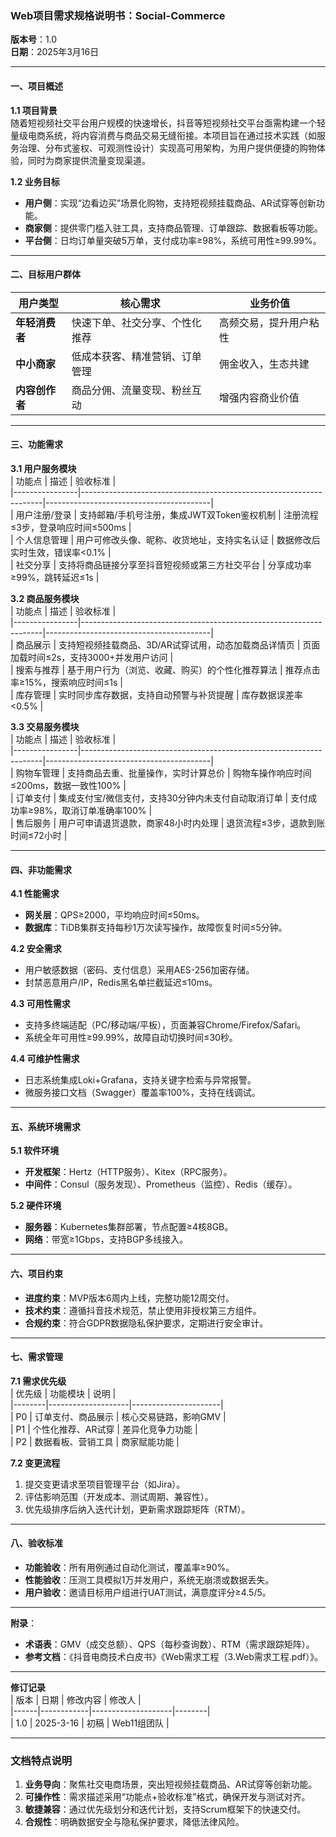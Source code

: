 ### Web项目需求规格说明书：Social-Commerce
**版本号**：1.0  
**日期**：2025年3月16日  

---

#### 一、项目概述  
**1.1 项目背景**  
随着短视频社交平台用户规模的快速增长，抖音等短视频社交平台亟需构建一个轻量级电商系统，将内容消费与商品交易无缝衔接。本项目旨在通过技术实践（如服务治理、分布式鉴权、可观测性设计）实现高可用架构，为用户提供便捷的购物体验，同时为商家提供流量变现渠道。  

**1.2 业务目标**  
- **用户侧**：实现“边看边买”场景化购物，支持短视频挂载商品、AR试穿等创新功能。  
- **商家侧**：提供零门槛入驻工具，支持商品管理、订单跟踪、数据看板等功能。  
- **平台侧**：日均订单量突破5万单，支付成功率≥98%，系统可用性≥99.99%。  

---

#### 二、目标用户群体  
| 用户类型       | 核心需求                           | 业务价值                     |  
|----------------|----------------------------------|----------------------------|  
| **年轻消费者** | 快速下单、社交分享、个性化推荐       | 高频交易，提升用户粘性         |  
| **中小商家**   | 低成本获客、精准营销、订单管理       | 佣金收入，生态共建             |  
| **内容创作者** | 商品分佣、流量变现、粉丝互动         | 增强内容商业价值               |  

---

#### 三、功能需求  
**3.1 用户服务模块**  
| 功能点          | 描述                                                                 | 验收标准                                  |  
|----------------|--------------------------------------------------------------------|-----------------------------------------|  
| 用户注册/登录   | 支持邮箱/手机号注册，集成JWT双Token鉴权机制                           | 注册流程≤3步，登录响应时间≤500ms           |  
| 个人信息管理    | 用户可修改头像、昵称、收货地址，支持实名认证                          | 数据修改后实时生效，错误率<0.1%            |  
| 社交分享        | 支持将商品链接分享至抖音短视频或第三方社交平台                        | 分享成功率≥99%，跳转延迟≤1s                |  

**3.2 商品服务模块**  
| 功能点          | 描述                                                                 | 验收标准                                  |  
|----------------|--------------------------------------------------------------------|-----------------------------------------|  
| 商品展示        | 支持短视频挂载商品、3D/AR试穿试用，动态加载商品详情页                 | 页面加载时间≤2s，支持3000+并发用户访问      |  
| 搜索与推荐      | 基于用户行为（浏览、收藏、购买）的个性化推荐算法                       | 推荐点击率≥15%，搜索响应时间≤1s            |  
| 库存管理        | 实时同步库存数据，支持自动预警与补货提醒                              | 库存数据误差率<0.5%                       |  

**3.3 交易服务模块**  
| 功能点          | 描述                                                                 | 验收标准                                  |  
|----------------|--------------------------------------------------------------------|-----------------------------------------|  
| 购物车管理      | 支持商品去重、批量操作，实时计算总价                                 | 购物车操作响应时间≤200ms，数据一致性100%    |  
| 订单支付        | 集成支付宝/微信支付，支持30分钟内未支付自动取消订单                    | 支付成功率≥98%，取消订单准确率100%          |  
| 售后服务        | 用户可申请退货退款，商家48小时内处理                                  | 退货流程≤3步，退款到账时间≤72小时           |  

---

#### 四、非功能需求  
**4.1 性能需求**  
- **网关层**：QPS≥2000，平均响应时间≤50ms。  
- **数据库**：TiDB集群支持每秒1万次读写操作，故障恢复时间≤5分钟。  

**4.2 安全需求**  
- 用户敏感数据（密码、支付信息）采用AES-256加密存储。  
- 封禁恶意用户/IP，Redis黑名单拦截延迟≤10ms。  

**4.3 可用性需求**  
- 支持多终端适配（PC/移动端/平板），页面兼容Chrome/Firefox/Safari。  
- 系统全年可用性≥99.99%，故障自动切换时间≤30秒。  

**4.4 可维护性需求**  
- 日志系统集成Loki+Grafana，支持关键字检索与异常报警。  
- 微服务接口文档（Swagger）覆盖率100%，支持在线调试。  

---

#### 五、系统环境需求  
**5.1 软件环境**  
- **开发框架**：Hertz（HTTP服务）、Kitex（RPC服务）。  
- **中间件**：Consul（服务发现）、Prometheus（监控）、Redis（缓存）。  

**5.2 硬件环境**  
- **服务器**：Kubernetes集群部署，节点配置≥4核8GB。  
- **网络**：带宽≥1Gbps，支持BGP多线接入。  

---

#### 六、项目约束  
- **进度约束**：MVP版本6周内上线，完整功能12周交付。  
- **技术约束**：遵循抖音技术规范，禁止使用非授权第三方组件。  
- **合规约束**：符合GDPR数据隐私保护要求，定期进行安全审计。  

---

#### 七、需求管理  
**7.1 需求优先级**  
| 优先级 | 功能模块           | 说明                  |  
|--------|--------------------|----------------------|  
| P0     | 订单支付、商品展示  | 核心交易链路，影响GMV |  
| P1     | 个性化推荐、AR试穿  | 差异化竞争力功能      |  
| P2     | 数据看板、营销工具  | 商家赋能功能          |  

**7.2 变更流程**  
1. 提交变更请求至项目管理平台（如Jira）。  
2. 评估影响范围（开发成本、测试周期、兼容性）。  
3. 优先级排序后纳入迭代计划，更新需求跟踪矩阵（RTM）。  

---

#### 八、验收标准  
- **功能验收**：所有用例通过自动化测试，覆盖率≥90%。  
- **性能验收**：压测工具模拟1万并发用户，系统无崩溃或数据丢失。  
- **用户验收**：邀请目标用户组进行UAT测试，满意度评分≥4.5/5。  

---

**附录**：  
- **术语表**：GMV（成交总额）、QPS（每秒查询数）、RTM（需求跟踪矩阵）。  
- **参考文档**：《抖音电商技术白皮书》《Web需求工程（3.Web需求工程.pdf）》。  

---  
**修订记录**  
| 版本 | 日期       | 修改内容           | 修改人 |  
|------|------------|--------------------|--------|  
| 1.0  | 2025-3-16 | 初稿               | Web11组团队 |   

---

### 文档特点说明  
1. **业务导向**：聚焦社交电商场景，突出短视频挂载商品、AR试穿等创新功能。  
2. **可操作性**：需求描述采用“功能点+验收标准”格式，确保开发与测试对齐。  
3. **敏捷兼容**：通过优先级划分和迭代计划，支持Scrum框架下的快速交付。  
4. **合规性**：明确数据安全与隐私保护要求，降低法律风险。
